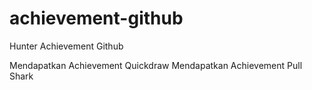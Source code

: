 # achievement-github
Hunter Achievement Github

Mendapatkan Achievement Quickdraw
Mendapatkan Achievement Pull Shark
